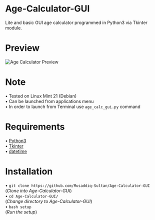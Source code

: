 # Age-Calculator-GUI
Lite and basic GUI age calculator programmed in Python3 via Tkinter module.

<h1>Preview</h1>
<img src="https://i.postimg.cc/jdHBZ37S/agecalc.gif" alt="Age Calculator Preview">

<h1>Note</h1>
<p>
• Tested on Linux Mint 21 (Debian)<br>
• Can be launched from applications menu<br>
• In order to launch from Terminal use <code>age_calc_gui.py</code> command
</p>

<h1>Requirements</h1>
<p>
• <a href="https://www.python.org/">Python3</a><br>
• <a href="https://docs.python.org/3/library/tkinter.html">Tkinter</a><br>
• <a href="https://docs.python.org/3/library/datetime.html?highlight=datetime#module-datetime">datetime</a><br>
</p>

<h1>Installation</h1>
<p>
• <code>git clone https://github.com/Musaddiq-Sultan/Age-Calculator-GUI</code><br>(<i>Clone into Age-Calculator-GUI</i>)<br>
• <code>cd Age-Calculator-GUI/</code><br>(<i>Change directory to Age-Calculator-GUI</i>)<br>
• <code>bash setup</code><br>(<i>Run the setup</i>)
</p>
